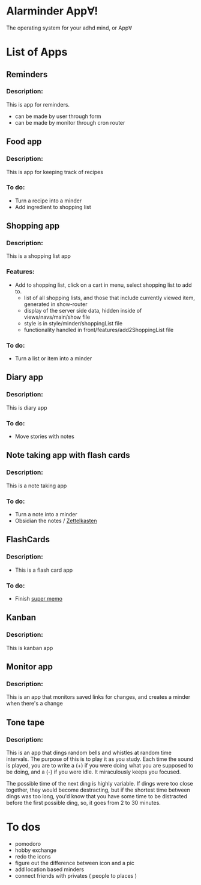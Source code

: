 # Alarminder App∀!
The operating system for your adhd mind, or App∀

# List of Apps

## Reminders
### Description:
This is app for reminders.
* can be made by user through form
* can be made by monitor through cron router

## Food app
### Description:
This is app for keeping track of recipes
### To do:
* Turn a recipe into a minder
* Add ingredient to shopping list

## Shopping app
### Description:
This is a shopping list app
### Features:
* Add to shopping list, click on a cart in menu, select shopping list to add to.
  * list of all shopping lists, and those that include currently viewed item, generated in show-router
  * display of the server side data, hidden inside of views/navs/main/show file
  * style is in style/minder/shoppingList file
  * functionality handled in front/features/add2ShoppingList file
### To do:
* Turn a list or item into a minder

## Diary app
### Description:
This is diary app
### To do:
* Move stories with notes

## Note taking app with flash cards
### Description:
This is a note taking app
### To do:
* Turn a note into a minder
* Obsidian the notes / [Zettelkasten](https://en.wikipedia.org/wiki/Zettelkasten)

## FlashCards
### Description:
* This is a flash card app
### To do:
* Finish [super memo](https://en.wikipedia.org/wiki/SuperMemo#Description_of_SM-2_algorithm)

## Kanban
### Description:
This is kanban app

## Monitor app
### Description:
This is an app that monitors saved links for changes, and creates a minder when there's a change

## Tone tape
### Description:
This is an app that dings random bells and whistles at random time intervals. The purpose of this is to play it as you study. Each time the sound is played, you are to write a (+) if you were doing what you are supposed to be doing, and a (-) if you were idle. It miraculously keeps you focused. 

The possible time of the next ding is highly variable. If dings were too close together, they would become destracting, but if the shortest time between dings was too long, you'd know that you have some time to be distracted before the first possible ding, so, it goes from 2 to 30 minutes.

# To dos
* pomodoro
* hobby exchange
* redo the icons
* figure out the difference between icon and a pic
* add location based minders
* connect friends with privates ( people to places )